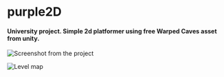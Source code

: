 # purple2D

#### University project. Simple 2d platformer using free Warped Caves asset from unity.

![Screenshot from the project](https://drive.google.com/file/d/1c0LeFwLJkqbNqnJUH4sDv-FukaHflKAD/view?usp=sharing)

![Level map](https://drive.google.com/file/d/1DZJsZrTwoS-zwnoQ-XrfHb-NSjTichiu/view?usp=sharing)
